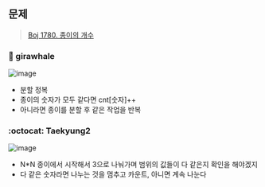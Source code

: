## 문제
> [Boj 1780. 종이의 개수](https://www.acmicpc.net/problem/1780)


### :whale: girawhale

![image](https://user-images.githubusercontent.com/48428699/95936061-ab874780-0e0f-11eb-95d7-7ec8b1d73423.png)


- 분할 정복
- 종이의 숫자가 모두 같다면 cnt[숫자]++
- 아니라면 종이를 분할 후 같은 작업을 반복

### :octocat: Taekyung2

![image](https://user-images.githubusercontent.com/37056992/96329625-e98fa000-1089-11eb-9490-294350fb67a9.png)

- N*N 종이에서 시작해서 3으로 나눠가며 범위의 값들이 다 같은지 확인을 해야겠지
- 다 같은 숫자라면 나누는 것을 멈추고 카운트, 아니면 계속 나눈다